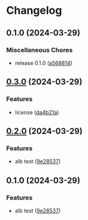 # Changelog

## 0.1.0 (2024-03-29)


### Miscellaneous Chores

* release 0.1.0 ([a568814](https://github.com/autero1/monorepo-multi-release/commit/a5688146714106fd96b069f6726ad575d05ba10a))

## [0.3.0](https://github.com/autero1/monorepo-multi-release/compare/v0.2.0...v0.3.0) (2024-03-29)


### Features

* license ([da4b21a](https://github.com/autero1/monorepo-multi-release/commit/da4b21ae1ae09013d5cece0afbb6c3b99a3c1095))

## [0.2.0](https://github.com/autero1/monorepo-multi-release/compare/v0.1.0...v0.2.0) (2024-03-29)


### Features

* alb test ([9e28537](https://github.com/autero1/monorepo-multi-release/commit/9e28537f24cd8cd9bae0b7dfdd02c3d00474e411))

## 0.1.0 (2024-03-29)


### Features

* alb test ([9e28537](https://github.com/autero1/monorepo-multi-release/commit/9e28537f24cd8cd9bae0b7dfdd02c3d00474e411))
